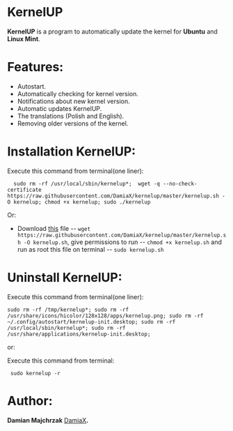 KernelUP
========
**KernelUP** is a program to automatically update the kernel for **Ubuntu** and **Linux Mint**.

Features:
==========

* Autostart.
* Automatically checking for kernel version.
* Notifications about new kernel version.
* Automatic updates KernelUP.
* The translations (Polish and English).
* Removing older versions of the kernel.

Installation KernelUP:
=============
Execute this command from terminal(one liner):

      sudo rm -rf /usr/local/sbin/kernelup*;  wget -q --no-check-certificate https://raw.githubusercontent.com/DamiaX/kernelup/master/kernelup.sh -O kernelup; chmod +x kernelup; sudo ./kernelup
  
Or:

* Download [this](https://raw.githubusercontent.com/DamiaX/kernelup/master/kernelup.sh) file -- `wget https://raw.githubusercontent.com/DamiaX/kernelup/master/kernelup.sh -O kernelup.sh`, give permissions to run -- `chmod +x kernelup.sh` and run as root this file on terminal -- `sudo kernelup.sh`

Uninstall KernelUP:
=========
Execute this command from terminal(one liner):

    sudo rm -rf /tmp/kernelup*; sudo rm -rf /usr/share/icons/hicolor/128x128/apps/kernelup.png; sudo rm -rf ~/.config/autostart/kernelup-init.desktop; sudo rm -rf /usr/local/sbin/kernelup*; sudo rm -rf /usr/share/applications/kernelup-init.desktop;
      
or:

Execute this command from terminal:

     sudo kernelup -r
     
Author: 
=======
**Damian Majchrzak** [DamiaX](https://www.facebook.com/DamiaX)**.**
